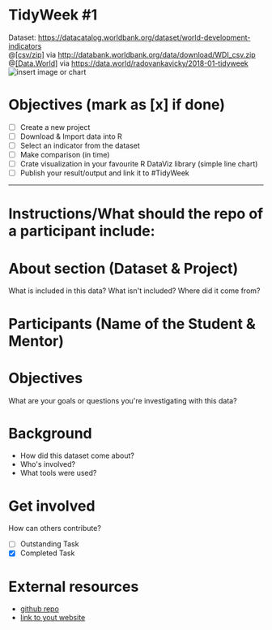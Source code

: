 # TidyWeek #1

Dataset: https://datacatalog.worldbank.org/dataset/world-development-indicators <br>
@[[csv/zip]](http://databank.worldbank.org/data/download/WDI_csv.zip) via http://databank.worldbank.org/data/download/WDI_csv.zip <br>
@[[Data.World]](https://data.world/radovankavicky/2018-01-tidyweek) via https://data.world/radovankavicky/2018-01-tidyweek<br> ![insert image or chart](https://github.com/rfordatascience/tidyweek/blob/master/rest/31736571%20(1).png)

# Objectives (mark as [x] if done)
- [ ] Create a new project
- [ ] Download & Import data into R
- [ ] Select an indicator from the dataset
- [ ] Make comparison (in time)
- [ ] Crate visualization in your favourite R DataViz library (simple line chart)
- [ ] Publish your result/output and link it to #TidyWeek
-------------------------------------------------------------------------------------------
# Instructions/What should the repo of a participant include:

# About section (Dataset & Project)
What is included in this data? What isn't included? Where did it come from?

# Participants (Name of the Student & Mentor)

# Objectives 
What are your goals or questions you're investigating with this data?

# Background
* How did this dataset come about?
* Who's involved?
* What tools were used?

# Get involved
How can others contribute?
- [ ] Outstanding Task
- [x] Completed Task

# External resources
* [github repo](https://github.com/you/your-repo)
* [link to yout website](https://mywebsite.com)
